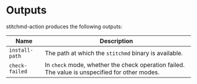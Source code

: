 # Outputs

stitchmd-action produces the following outputs:

| Name | Description |
| ---- | ----------- |
| `install-path` | The path at which the `stitchmd` binary is available. |
| `check-failed` | In `check` mode, whether the check operation failed. The value is unspecified for other modes. |
